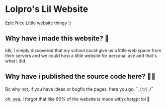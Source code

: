 # Lolpro's Lil Website
Epic Nice Little website thingy :)
## Why have i made this website? 🤔
Idk, i simply discovered that my school could give us a little web space from their servers and we could host a little website for personal use and that's what i did.
## Why have i published the source code here? 👨‍💻
Bc why not, if you have ideas or bugfix the pages, here you go. ¯\_(ツ)_/¯

oh, yea, i forgot that like 90% of the website is made with chatgpt lol 🤖
